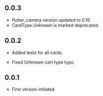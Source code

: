 ## 0.0.3

* flutter_camera version updated to 0.10.
* CardType.Unknown is marked deprecated

## 0.0.2

+ Added tests for all cards.
* Fixed Unknown cart type typo.

## 0.0.1

* First version initiated.
